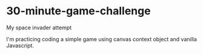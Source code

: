 # 30-minute-game-challenge
My space invader attempt

I'm practicing coding a simple game using canvas context object and vanilla Javascript.

